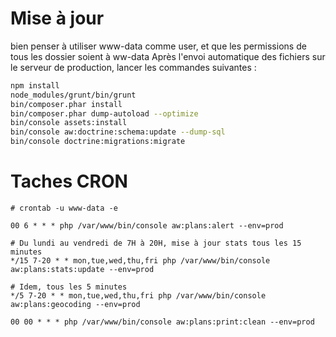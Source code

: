 Mise à jour
===========
bien penser à utiliser www-data comme user, et que les permissions de tous les dossier soient à ww-data
Après l'envoi automatique des fichiers sur le serveur de production, lancer les commandes suivantes :

```bash
npm install
node_modules/grunt/bin/grunt
bin/composer.phar install
bin/composer.phar dump-autoload --optimize
bin/console assets:install
bin/console aw:doctrine:schema:update --dump-sql
bin/console doctrine:migrations:migrate
```

Taches CRON
===========

```
# crontab -u www-data -e

00 6 * * * php /var/www/bin/console aw:plans:alert --env=prod

# Du lundi au vendredi de 7H à 20H, mise à jour stats tous les 15 minutes
*/15 7-20 * * mon,tue,wed,thu,fri php /var/www/bin/console aw:plans:stats:update --env=prod

# Idem, tous les 5 minutes
*/5 7-20 * * mon,tue,wed,thu,fri php /var/www/bin/console aw:plans:geocoding --env=prod

00 00 * * * php /var/www/bin/console aw:plans:print:clean --env=prod
```
